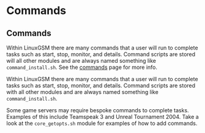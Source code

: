 # Commands

## Commands

Within LinuxGSM there are many commands that a user will run to complete tasks such as start, stop, monitor, and details. Command scripts are stored will all other modules and are always named something like `command_install.sh`. See the [commands](broken-reference) page for more info.

Within LinuxGSM there are many commands that a user will run to complete tasks such as start, stop, monitor, and details. Command scripts are stored with all other modules and are always named something like `command_install.sh`.

Some game servers may require bespoke commands to complete tasks. Examples of this include Teamspeak 3 and Unreal Tournament 2004. Take a look at the `core_getopts.sh` module for examples of how to add commands.
